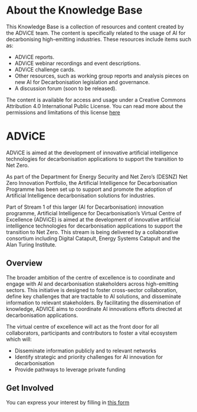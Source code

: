 # About the Knowledge Base
This Knowledge Base is a collection of resources and content created by the ADViCE team. The content is specifically related to the usage of AI for decarbonising high-emitting industries. These resources include items such as:
- ADViCE reports.
- ADViCE webinar recordings and event descriptions.
- ADViCE challenge cards.
- Other resources, such as working group reports and analysis pieces on new AI for Decarbonisation legislation and governance.
- A discussion forum (soon to be released).

The content is available for access and usage under a Creative Commons Attribution 4.0 International Public License. You can read more about the permissions and limitations of this license [here](https://alan-turing-institute.github.io/ADViCE/community-guidelines/license/)
# ADViCE
ADViCE is aimed at the development of innovative artificial intelligence technologies for decarbonisation applications to support the transition to Net Zero.

As part of the Department for Energy Security and Net Zero’s (DESNZ) Net Zero Innovation Portfolio, the Artificial Intelligence for Decarbonisation Programme has been set up to support and promote the adoption of Artificial Intelligence decarbonisation solutions for industries.

Part of Stream 1 of this larger (AI for Decarbonisation) innovation programme, Artificial Intelligence for Decarbonisation’s Virtual Centre of Excellence (ADViCE) is aimed at the development of innovative artificial intelligence technologies for decarbonisation applications to support the transition to Net Zero. This stream is being delivered by a collaborative consortium including Digital Catapult, Energy Systems Catapult and the Alan Turing Institute.

## Overview
The broader ambition of the centre of excellence is to coordinate and engage with AI and decarbonisation stakeholders across high-emitting sectors. This initiative is designed to foster cross-sector collaboration, define key challenges that are tractable to AI solutions, and disseminate information to relevant stakeholders. By facilitating the dissemination of knowledge, ADVICE aims to coordinate AI innovations efforts directed at decarbonisation applications. 

The virtual centre of excellence will act as the front door for all collaborators, participants and contributors to foster a vital ecosystem which will:

- Disseminate information publicly and to relevant networks
- Identify strategic and priority challenges for AI innovation for decarbonisation
- Provide pathways to leverage private funding

## Get Involved
You can express your interest by filling in [this form](https://assets-gbr.mkt.dynamics.com/cd69a60c-3e6e-41d1-9cc4-5dc606fed704/digitalassets/standaloneforms/02f1dcd2-538c-ee11-be36-6045bd0e6795)
